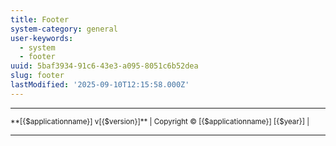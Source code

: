 ```yaml
---
title: Footer
system-category: general
user-keywords:
  - system
  - footer
uuid: 5baf3934-91c6-43e3-a095-8051c6b52dea
slug: footer
lastModified: '2025-09-10T12:15:58.000Z'
---
```


---

<div class="text-center text-muted">
  <small>
    **[{$applicationname}] v[{$version}]** | Copyright © [{$applicationname}] [{$year}] |  
  </small>
</div>

---

